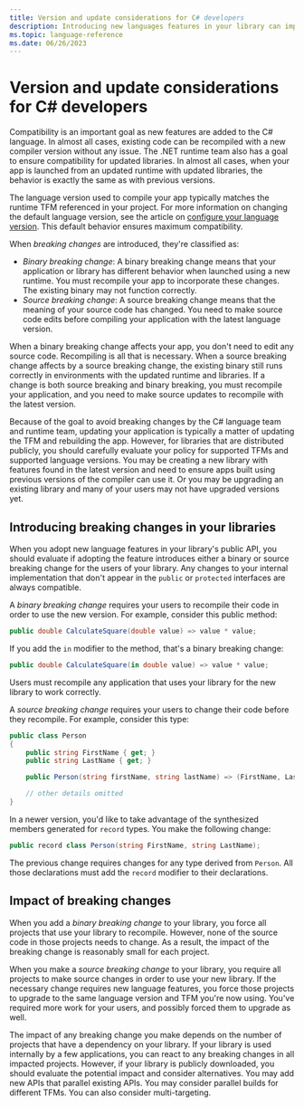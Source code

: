 ```yaml
---
title: Version and update considerations for C# developers
description: Introducing new languages features in your library can impact the code that uses it.
ms.topic: language-reference
ms.date: 06/26/2023
---
```


# Version and update considerations for C# developers

Compatibility is an important goal as new features are added to the C# language. In almost all cases, existing code can be recompiled with a new compiler version without any issue. The .NET runtime team also has a goal to ensure compatibility for updated libraries. In almost all cases, when your app is launched from an updated runtime with updated libraries, the behavior is exactly the same as with previous versions.

The language version used to compile your app typically matches the runtime TFM referenced in your project. For more information on changing the default language version, see the article on [configure your language version](../language-reference/configure-language-version.md). This default behavior ensures maximum compatibility.

When *breaking changes* are introduced, they're classified as:

- *Binary breaking change*: A binary breaking change means that your application or library has different behavior when launched using a new runtime. You must recompile your app to incorporate these changes. The existing binary may not function correctly.
- *Source breaking change*: A source breaking change means that the meaning of your source code has changed. You need to make source code edits before compiling your application with the latest language version.

When a binary breaking change affects your app, you don't need to edit any source code. Recompiling is all that is necessary. When a source breaking change affects by a source breaking change, the existing binary still runs correctly in environments with the updated runtime and libraries. If a change is both source breaking and binary breaking, you must recompile your application, and you need to make source updates to recompile with the latest version.

Because of the goal to avoid breaking changes by the C# language team and runtime team, updating your application is typically a matter of updating the TFM and rebuilding the app. However, for libraries that are distributed publicly, you should carefully evaluate your policy for supported TFMs and supported language versions. You may be creating a new library with features found in the latest version and need to ensure apps built using previous versions of the compiler can use it. Or you may be upgrading an existing library and many of your users may not have upgraded versions yet.

## Introducing breaking changes in your libraries

When you adopt new language features in your library's public API, you should evaluate if adopting the feature introduces either a binary or source breaking change for the users of your library. Any changes to your internal implementation that don't appear in the `public` or `protected` interfaces are always compatible.

A *binary breaking change* requires your users to recompile their code in order to use the new version.  For example, consider this public method:

```csharp
public double CalculateSquare(double value) => value * value;
```

If you add the `in` modifier to the method, that's a binary breaking change:

```csharp
public double CalculateSquare(in double value) => value * value;
```

Users must recompile any application that uses your library for the new library to work correctly.

A *source breaking change* requires your users to change their code before they recompile. For example, consider this type:

```csharp
public class Person
{
    public string FirstName { get; }
    public string LastName { get; }

    public Person(string firstName, string lastName) => (FirstName, LastName) = (firstName, lastName);

    // other details omitted
}
```

In a newer version, you'd like to take advantage of the synthesized members generated for `record` types. You make the following change:

```csharp
public record class Person(string FirstName, string LastName);
```

The previous change requires changes for any type derived from `Person`. All those declarations must add the `record` modifier to their declarations.

## Impact of breaking changes

When you add a *binary breaking change* to your library, you force all projects that use your library to recompile. However, none of the source code in those projects needs to change. As a result, the impact of the breaking change is reasonably small for each project.

When you make a *source breaking change* to your library, you require all projects to make source changes in order to use your new library. If the necessary change requires new language features, you force those projects to upgrade to the same language version and TFM you're now using. You've required more work for your users, and possibly forced them to upgrade as well.

The impact of any breaking change you make depends on the number of projects that have a dependency on your library. If your library is used internally by a few applications, you can react to any breaking changes in all impacted projects. However, if your library is publicly downloaded, you should evaluate the potential impact and consider alternatives. You may add new APIs that parallel existing APIs. You may consider parallel builds for different TFMs. You can also consider multi-targeting.
